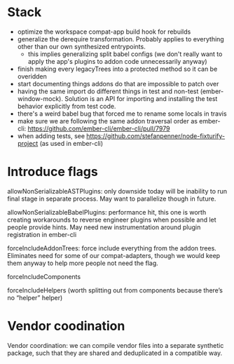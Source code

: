 # Stack
 - optimize the workspace compat-app build hook for rebuilds
 - generalize the derequire transformation. Probably applies to everything other than our own synthesized entrypoints.
   - this implies generalizing split babel configs (we don't really want to apply the app's plugins to addon code unnecessarily anyway)
 - finish making every legacyTrees into a protected method so it can be overidden
 - start documenting things addons do that are impossible to patch over
  - having the same import do different things in test and non-test
    (ember-window-mock). Solution is an API for importing and installing the
    test behavior explicitly from test code.
 - there's a weird babel bug that forced me to rename some locals in travis
 - make sure we are following the same addon traversal order as ember-cli: https://github.com/ember-cli/ember-cli/pull/7979
 - when adding tests, see https://github.com/stefanpenner/node-fixturify-project (as used in ember-cli)


# Introduce flags

allowNonSerializableASTPlugins: only downside today will be inability to run final stage in separate process. May want to parallelize though in future.

allowNonSerializableBabelPlugins: performance hit, this one is worth creating workarounds to reverse engineer plugins when possible and let people provide hints. May need new instrumentation around plugin registration in ember-cli

forceIncludeAddonTrees: force include everything from the addon trees. Eliminates need for some of our compat-adapters, though we would keep them anyway to help more people not need the flag.

forceIncludeComponents

forceIncludeHelpers (worth splitting out from components because there’s no “helper” helper)

# Vendor coodination

Vendor coordination: we can compile vendor files into a separate synthetic package, such that they are shared and deduplicated in a compatible way.




